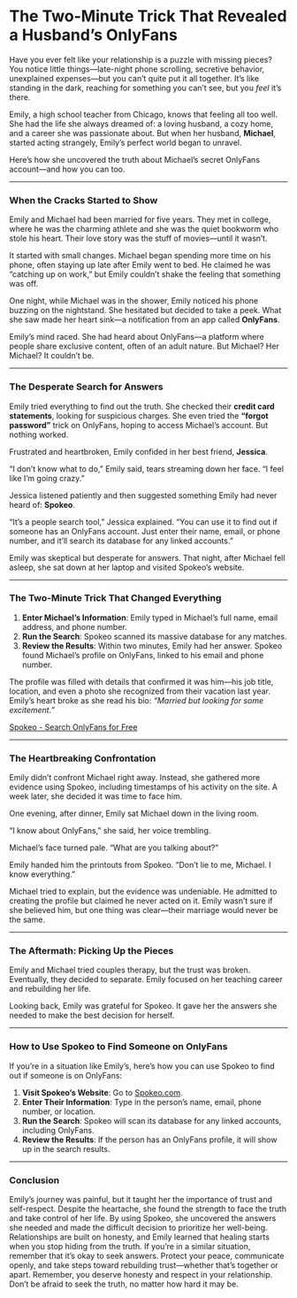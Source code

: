 # The Two-Minute Trick That Revealed a Husband’s OnlyFans

Have you ever felt like your relationship is a puzzle with missing pieces? You notice little things—late-night phone scrolling, secretive behavior, unexplained expenses—but you can’t quite put it all together. It’s like standing in the dark, reaching for something you can’t see, but you *feel* it’s there.  

Emily, a high school teacher from Chicago, knows that feeling all too well. She had the life she always dreamed of: a loving husband, a cozy home, and a career she was passionate about. But when her husband, **Michael**, started acting strangely, Emily’s perfect world began to unravel.  

Here’s how she uncovered the truth about Michael’s secret OnlyFans account—and how you can too.  

---

### **When the Cracks Started to Show**  

Emily and Michael had been married for five years. They met in college, where he was the charming athlete and she was the quiet bookworm who stole his heart. Their love story was the stuff of movies—until it wasn’t.  

It started with small changes. Michael began spending more time on his phone, often staying up late after Emily went to bed. He claimed he was “catching up on work,” but Emily couldn’t shake the feeling that something was off.  

One night, while Michael was in the shower, Emily noticed his phone buzzing on the nightstand. She hesitated but decided to take a peek. What she saw made her heart sink—a notification from an app called **OnlyFans**.  

Emily’s mind raced. She had heard about OnlyFans—a platform where people share exclusive content, often of an adult nature. But Michael? Her Michael? It couldn’t be.  

---

### **The Desperate Search for Answers**  

Emily tried everything to find out the truth. She checked their **credit card statements**, looking for suspicious charges. She even tried the **“forgot password”** trick on OnlyFans, hoping to access Michael’s account. But nothing worked.  

Frustrated and heartbroken, Emily confided in her best friend, **Jessica**.  

“I don’t know what to do,” Emily said, tears streaming down her face. “I feel like I’m going crazy.”  

Jessica listened patiently and then suggested something Emily had never heard of: **Spokeo**.  

“It’s a people search tool,” Jessica explained. “You can use it to find out if someone has an OnlyFans account. Just enter their name, email, or phone number, and it’ll search its database for any linked accounts.”  

Emily was skeptical but desperate for answers. That night, after Michael fell asleep, she sat down at her laptop and visited Spokeo’s website.  

---

### **The Two-Minute Trick That Changed Everything**  

1. **Enter Michael’s Information**: Emily typed in Michael’s full name, email address, and phone number.  
2. **Run the Search**: Spokeo scanned its massive database for any matches.  
3. **Review the Results**: Within two minutes, Emily had her answer. Spokeo found Michael’s profile on OnlyFans, linked to his email and phone number.  

The profile was filled with details that confirmed it was him—his job title, location, and even a photo she recognized from their vacation last year. Emily’s heart broke as she read his bio: *“Married but looking for some excitement.”*  

[Spokeo - Search OnlyFans for Free](https://bit.ly/spokeo-online-tool)

---

### **The Heartbreaking Confrontation**  

Emily didn’t confront Michael right away. Instead, she gathered more evidence using Spokeo, including timestamps of his activity on the site. A week later, she decided it was time to face him.  

One evening, after dinner, Emily sat Michael down in the living room.  

“I know about OnlyFans,” she said, her voice trembling.  

Michael’s face turned pale. “What are you talking about?”  

Emily handed him the printouts from Spokeo. “Don’t lie to me, Michael. I know everything.”  

Michael tried to explain, but the evidence was undeniable. He admitted to creating the profile but claimed he never acted on it. Emily wasn’t sure if she believed him, but one thing was clear—their marriage would never be the same.  

---

### **The Aftermath: Picking Up the Pieces**  

Emily and Michael tried couples therapy, but the trust was broken. Eventually, they decided to separate. Emily focused on her teaching career and rebuilding her life.  

Looking back, Emily was grateful for Spokeo. It gave her the answers she needed to make the best decision for herself.  

---

### **How to Use Spokeo to Find Someone on OnlyFans**  

If you’re in a situation like Emily’s, here’s how you can use Spokeo to find out if someone is on OnlyFans:  

1. **Visit Spokeo’s Website**: Go to [Spokeo.com](https://bit.ly/spokeo-online-tool).  
2. **Enter Their Information**: Type in the person’s name, email, phone number, or location.  
3. **Run the Search**: Spokeo will scan its database for any linked accounts, including OnlyFans.  
4. **Review the Results**: If the person has an OnlyFans profile, it will show up in the search results.  

---

### **Conclusion**

Emily’s journey was painful, but it taught her the importance of trust and self-respect. Despite the heartache, she found the strength to face the truth and take control of her life. By using Spokeo, she uncovered the answers she needed and made the difficult decision to prioritize her well-being. Relationships are built on honesty, and Emily learned that healing starts when you stop hiding from the truth. If you’re in a similar situation, remember that it’s okay to seek answers. Protect your peace, communicate openly, and take steps toward rebuilding trust—whether that’s together or apart.
Remember, you deserve honesty and respect in your relationship. Don’t be afraid to seek the truth, no matter how hard it may be. 
